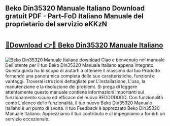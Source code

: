 ## Beko Din35320 Manuale Italiano Download gratuit PDF - Part-FoD Italiano Manuale del proprietario del servizio eKKzN

# <h2><a href="http://dfgrgp.blite.top/?on=Beko+Din35320+Manuale+Italiano">🔗Download 👉🔴 Beko Din35320 Manuale Italiano</a></h2>

[![Beko Din35320 Manuale Italiano download](https://i.imgur.com/lujVjoI.png)](http://dfgrgp.blite.top/?on=Beko+Din35320+Manuale+Italiano)
Ciao e benvenuto nel manuale Dell'utente per il tuo Beko Din35320 Manuale Italiano appena integrato. Questa guida ha lo scopo di aiutarti a ottenere il massimo dal tuo Prodotto fornendo una panoramica completa delle sue caratteristiche, funzioni e vantaggi. Troverai istruzioni dettagliate per L'installazione, L'uso, la manutenzione e la risoluzione dei problemi. Si prega di leggere attentamente questo manuale contiene informazioni importanti sul funzionamento sicuro ed efficace del nuovo REDDDDDDD. Con funzionalità come L'elenco delle funzionalità, il tuo nuovo Beko Din35320 Manuale Italiano è un punto di svolta. Il tuo Feedback è apprezzato Beko Din35320 Manuale Italiano. Apprezziamo il tuo contributo e ci impegniamo a fornirti un servizio eccezionale.
